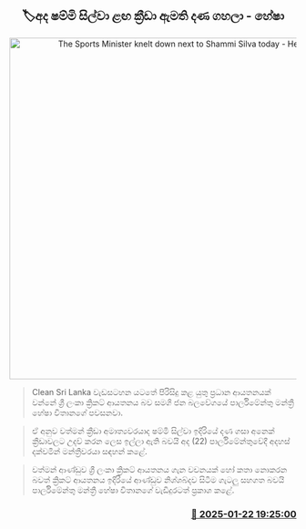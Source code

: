 <p align='center'><b><h2 align='center' title='The Sports Minister knelt down next to Shammi Silva today - Hesha'>🏷අද ෂම්මි සිල්වා ළඟ ක්‍රීඩා ඇමති දණ ගහලා - හේෂා</h2></b></p>
<p align='center'><img src='https://helakuru.sgp1.cdn.digitaloceanspaces.com/esana/images/lib/hesha-withanage-parliment.jpg' width='600' alt='The Sports Minister knelt down next to Shammi Silva today - Hesha'></p>

> Clean Sri Lanka වැඩසටහන යටතේ පිරිසිදු කළ යුතු ප්‍රධාන ආයතනයක් වන්නේ ශ්‍රී ලංකා ක්‍රිකට් ආයතනය බව සමගි ජන බලවේගයේ පාර්ලිමේන්තු මන්ත්‍රී හේෂා විතානගේ පවසනවා.

> ඒ අනුව වත්මන් ක්‍රීඩා අමාත්‍යවරයාද ​ෂම්මි සිල්වා ඉදිරියේ දණ ගසා අනෙක් ක්‍රීඩාවලට උදව් කරන ලෙස ඉල්ලා ඇති බවයි අද (22) පාර්ලිමේන්තුවේදී අදහස් දක්වමින් මන්ත්‍රීවරයා සඳහන් කළේ.

> වත්මන් ආණ්ඩුව ශ්‍රී ලංකා ක්‍රිකට් ආයතනය ගැන වචනයක් හෝ කතා නොකරන බවත් ක්‍රිකට් ආයතනය ඉදිරියේ ආණ්ඩුව නිශ්ශබ්ද​ව සිටීම ගැටලු සහගත බවයි පාර්ලිමේන්තු මන්ත්‍රී හේෂා විතානගේ වැඩිදුරටත් ප්‍රකාශ කළේ. 



<h3 align='right'><a href='https://www.helakuru.lk/esana/p/106801/'>📅 2025-01-22 19:25:00</a></h3>

